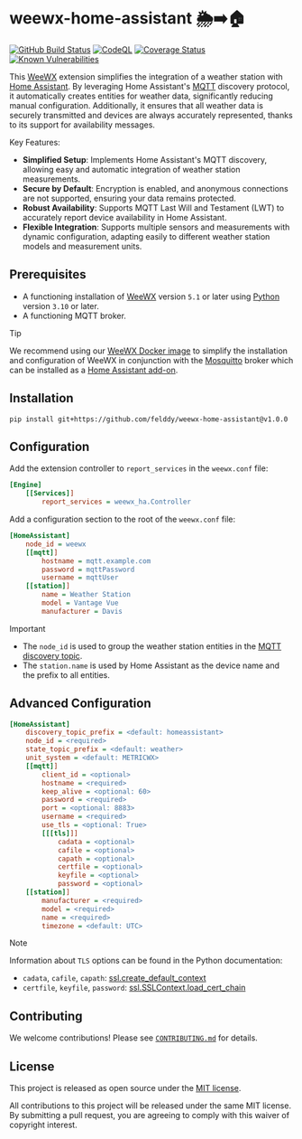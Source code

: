 # weewx-home-assistant 🌦️➡️🏠 #

[![GitHub Build Status](https://github.com/felddy/weewx-home-assistant/workflows/build/badge.svg)](https://github.com/felddy/weewx-home-assistant/actions)
[![CodeQL](https://github.com/felddy/weewx-home-assistant/workflows/CodeQL/badge.svg)](https://github.com/felddy/weewx-home-assistant/actions/workflows/codeql-analysis.yml)
[![Coverage Status](https://coveralls.io/repos/github/felddy/weewx-home-assistant/badge.svg?branch=develop)](https://coveralls.io/github/felddy/weewx-home-assistant?branch=develop)
[![Known Vulnerabilities](https://snyk.io/test/github/felddy/weewx-home-assistant/develop/badge.svg)](https://snyk.io/test/github/felddy/weewx-home-assistant)

This [WeeWX](http://www.weewx.com/) extension simplifies the integration of a
weather station with [Home Assistant](https://www.home-assistant.io/). By
leveraging Home Assistant's [MQTT](https://mqtt.org/) discovery protocol, it
automatically creates entities for weather data, significantly reducing manual
configuration. Additionally, it ensures that all weather data is securely
transmitted and devices are always accurately represented, thanks to its support
for availability messages.

Key Features:

- **Simplified Setup**: Implements Home Assistant's MQTT discovery, allowing
  easy and automatic integration of weather station measurements.
- **Secure by Default**: Encryption is enabled, and anonymous connections are
  not supported, ensuring your data remains protected.
- **Robust Availability**: Supports MQTT Last Will and Testament (LWT) to
  accurately report device availability in Home Assistant.
- **Flexible Integration**: Supports multiple sensors and measurements with
  dynamic configuration, adapting easily to different weather station models and
  measurement units.

## Prerequisites ##

- A functioning installation of [WeeWX](http://www.weewx.com/) version `5.1` or
later using [Python](https://www.python.org/) version `3.10` or later.
- A functioning MQTT broker.

> [!TIP]
> We recommend using our [WeeWX Docker
> image](https://github.com/felddy/weewx-docker) to simplify the installation
> and configuration of WeeWX in conjunction with the
> [Mosquitto](https://mosquitto.org/) broker which can be installed as a [Home
> Assistant
> add-on](https://github.com/home-assistant/addons/blob/master/mosquitto/DOCS.md).

## Installation ##

```shell
pip install git+https://github.com/felddy/weewx-home-assistant@v1.0.0
```

## Configuration ##

Add the extension controller to `report_services` in the `weewx.conf` file:

```ini
[Engine]
    [[Services]]
        report_services = weewx_ha.Controller
```

Add a configuration section to the root of the `weewx.conf` file:

```ini
[HomeAssistant]
    node_id = weewx
    [[mqtt]]
        hostname = mqtt.example.com
        password = mqttPassword
        username = mqttUser
    [[station]]
        name = Weather Station
        model = Vantage Vue
        manufacturer = Davis
```

> [!IMPORTANT]
>
> - The `node_id` is used to group the weather station entities in the [MQTT
>   discovery
>   topic](https://www.home-assistant.io/integrations/mqtt/#discovery-messages).
> - The `station.name` is used by Home Assistant as the device name and the
>   prefix to all entities.

## Advanced Configuration ##

```ini
[HomeAssistant]
    discovery_topic_prefix = <default: homeassistant>
    node_id = <required>
    state_topic_prefix = <default: weather>
    unit_system = <default: METRICWX>
    [[mqtt]]
        client_id = <optional>
        hostname = <required>
        keep_alive = <optional: 60>
        password = <required>
        port = <optional: 8883>
        username = <required>
        use_tls = <optional: True>
        [[[tls]]]
            cadata = <optional>
            cafile = <optional>
            capath = <optional>
            certfile = <optional>
            keyfile = <optional>
            password = <optional>
    [[station]]
        manufacturer = <required>
        model = <required>
        name = <required>
        timezone = <default: UTC>
```

> [!NOTE]
> Information about `TLS` options can be found in the Python documentation:
>
> - `cadata`, `cafile`, `capath`:
>   [ssl.create_default_context](https://docs.python.org/3/library/ssl.html#ssl.create_default_context)
> - `certfile`, `keyfile`, `password`:
>   [ssl.SSLContext.load_cert_chain](https://docs.python.org/3/library/ssl.html#ssl.SSLContext.load_cert_chain)

## Contributing ##

We welcome contributions!  Please see [`CONTRIBUTING.md`](CONTRIBUTING.md) for
details.

## License ##

This project is released as open source under the [MIT license](LICENSE).

All contributions to this project will be released under the same MIT license.
By submitting a pull request, you are agreeing to comply with this waiver of
copyright interest.

